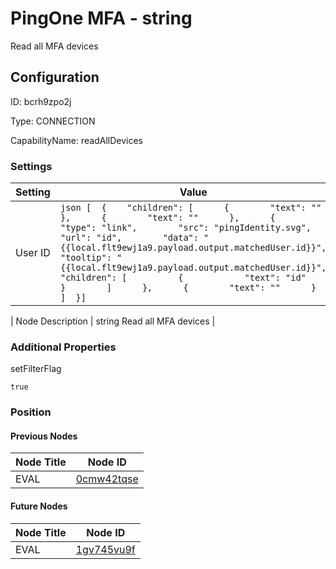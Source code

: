 # PingOne MFA - string 
Read all MFA devices
## Configuration
ID:  bcrh9zpo2j

Type: CONNECTION 

CapabilityName: readAllDevices

### Settings
| Setting | Value  |
| :------------------------ | ---------------------------------------- |
| User ID |```json [  {    "children": [      {        "text": ""      },      {        "text": ""      },      {        "type": "link",        "src": "pingIdentity.svg",        "url": "id",        "data": "{{local.flt9ewj1a9.payload.output.matchedUser.id}}",        "tooltip": "{{local.flt9ewj1a9.payload.output.matchedUser.id}}",        "children": [          {            "text": "id"          }        ]      },      {        "text": ""      }    ]  }] ```| 

| Node Description | string 
Read all MFA devices | 





### Additional Properties
setFilterFlag
```bool 
true
```





### Position

#### Previous Nodes
| Node Title | Node ID |
| :------------- | ------------ |
| EVAL | [0cmw42tqse](./0cmw42tqse.md) | 
 
 #### Future Nodes
| Node Title | Node ID |
| :------------- | ------------ |
| EVAL |[1gv745vu9f](./1gv745vu9f.md) | 
